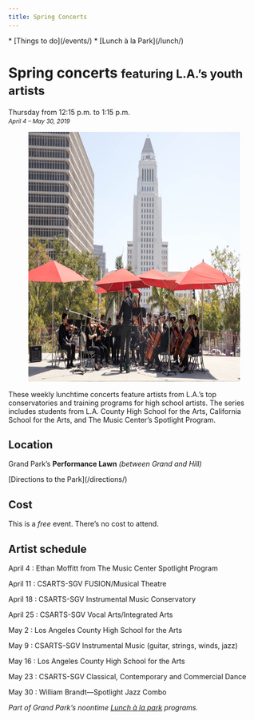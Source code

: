 ```yaml
---
title: Spring Concerts
---
```


<nav markdown="1">
* [Things to do](/events/)
* [Lunch à la Park](/lunch/)
</nav>

Spring concerts <small>featuring L.A.’s youth artists</small>
==============================================================

Thursday from <time datetime="12:15">12:15 p.m.</time> to <time datetime="13:15">1:15 p.m.</time><br />
_<small>April 4 – May 30, 2019</small>_<br />

<figure>
  <img src="/uploads/spring-concerts.jpg" alt="Spring Concerts" height="500" />
</figure>

These weekly lunchtime concerts feature artists from L.A.’s top conservatories and training programs for high school artists. The series includes students from L.A. County High School for the Arts, California School for the Arts, and The Music Center’s Spotlight Program.

## Location

Grand Park’s **Performance Lawn** _(between Grand and Hill)_

<p class="action" markdown="1">
[Directions to the Park](/directions/)
</p>

## Cost

This is a _free_ event. There’s no cost to attend.

## Artist schedule

April 4
: Ethan Moffitt from The Music Center Spotlight Program  

April 11
: CSARTS-SGV FUSION/Musical Theatre  

April 18
: CSARTS-SGV Instrumental Music Conservatory  

April 25
: CSARTS-SGV Vocal Arts/Integrated Arts  

May 2
: Los Angeles County High School for the Arts  

May 9
: CSARTS-SGV Instrumental Music (guitar, strings, winds, jazz)  

May 16
: Los Angeles County High School for the Arts  

May 23
: CSARTS-SGV Classical, Contemporary and Commercial Dance  

May 30
: William Brandt—Spotlight Jazz Combo

_Part of Grand Park’s noontime [Lunch à la park](/lunch/) programs._
